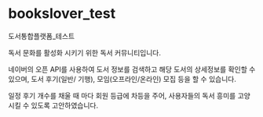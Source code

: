 # bookslover_test
도서통합플랫폼_테스트

독서 문화를 활성화 시키기 위한 독서 커뮤니티입니다.

네이버의 오픈 API를 사용하여 도서 정보를 검색하고 해당 도서의 상세정보를 확인할 수 있으며, 도서 후기(일반/ 기행), 모임(오프라인/온라인) 모집 등을 할 수 있습니다. 

일정 후기 개수를 채울 때 마다 회원 등급에 차등을 주어, 사용자들의 독서 흥미를 고양시킬 수 있도록  고안하였습니다.
